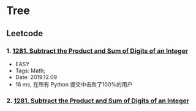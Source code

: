 # Tree

## Leetcode
### 1. [1281. Subtract the Product and Sum of Digits of an Integer](https://leetcode-cn.com/problems/subtract-the-product-and-sum-of-digits-of-an-integer/)
- EASY
- Tags: Math;
- Date: 2019.12.09
- 16 ms, 在所有 Python 提交中击败了100%的用户

### 2. [1281. Subtract the Product and Sum of Digits of an Integer](https://leetcode-cn.com/problems/subtract-the-product-and-sum-of-digits-of-an-integer/)
